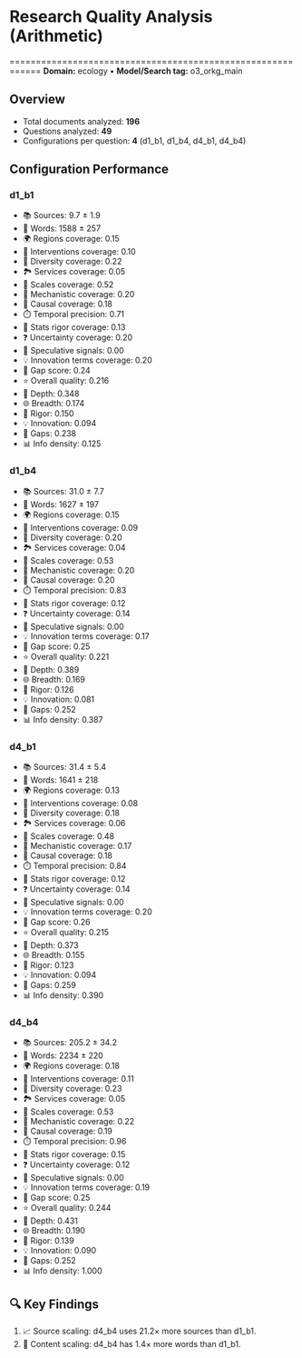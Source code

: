 # Research Quality Analysis (Arithmetic)
============================================================
**Domain:** ecology  •  **Model/Search tag:** o3_orkg_main

## Overview
- Total documents analyzed: **196**
- Questions analyzed: **49**
- Configurations per question: **4** (d1_b1, d1_b4, d4_b1, d4_b4)

## Configuration Performance

### d1_b1
- 📚 Sources: 9.7 ± 1.9
- 📝 Words: 1588 ± 257
- 🌍 Regions coverage: 0.15
- 🧪 Interventions coverage: 0.10
- 🌿 Diversity coverage: 0.22
- 🏞️ Services coverage: 0.05
- 📏 Scales coverage: 0.52
- 🔬 Mechanistic coverage: 0.20
- 🔗 Causal coverage: 0.18
- ⏱️ Temporal precision: 0.71
- 📐 Stats rigor coverage: 0.13
- ❓ Uncertainty coverage: 0.20
- 💭 Speculative signals: 0.00
- 💡 Innovation terms coverage: 0.20
- 🧩 Gap score: 0.24
- ⭐ Overall quality: 0.216
- 🎯 Depth: 0.348
- 🌐 Breadth: 0.174
- 🔬 Rigor: 0.150
- 💡 Innovation: 0.094
- 🧩 Gaps: 0.238
- 📊 Info density: 0.125

### d1_b4
- 📚 Sources: 31.0 ± 7.7
- 📝 Words: 1627 ± 197
- 🌍 Regions coverage: 0.15
- 🧪 Interventions coverage: 0.09
- 🌿 Diversity coverage: 0.20
- 🏞️ Services coverage: 0.04
- 📏 Scales coverage: 0.53
- 🔬 Mechanistic coverage: 0.20
- 🔗 Causal coverage: 0.20
- ⏱️ Temporal precision: 0.83
- 📐 Stats rigor coverage: 0.12
- ❓ Uncertainty coverage: 0.14
- 💭 Speculative signals: 0.00
- 💡 Innovation terms coverage: 0.17
- 🧩 Gap score: 0.25
- ⭐ Overall quality: 0.221
- 🎯 Depth: 0.389
- 🌐 Breadth: 0.169
- 🔬 Rigor: 0.126
- 💡 Innovation: 0.081
- 🧩 Gaps: 0.252
- 📊 Info density: 0.387

### d4_b1
- 📚 Sources: 31.4 ± 5.4
- 📝 Words: 1641 ± 218
- 🌍 Regions coverage: 0.13
- 🧪 Interventions coverage: 0.08
- 🌿 Diversity coverage: 0.18
- 🏞️ Services coverage: 0.06
- 📏 Scales coverage: 0.48
- 🔬 Mechanistic coverage: 0.17
- 🔗 Causal coverage: 0.18
- ⏱️ Temporal precision: 0.84
- 📐 Stats rigor coverage: 0.12
- ❓ Uncertainty coverage: 0.14
- 💭 Speculative signals: 0.00
- 💡 Innovation terms coverage: 0.20
- 🧩 Gap score: 0.26
- ⭐ Overall quality: 0.215
- 🎯 Depth: 0.373
- 🌐 Breadth: 0.155
- 🔬 Rigor: 0.123
- 💡 Innovation: 0.094
- 🧩 Gaps: 0.259
- 📊 Info density: 0.390

### d4_b4
- 📚 Sources: 205.2 ± 34.2
- 📝 Words: 2234 ± 220
- 🌍 Regions coverage: 0.18
- 🧪 Interventions coverage: 0.11
- 🌿 Diversity coverage: 0.23
- 🏞️ Services coverage: 0.05
- 📏 Scales coverage: 0.53
- 🔬 Mechanistic coverage: 0.22
- 🔗 Causal coverage: 0.19
- ⏱️ Temporal precision: 0.96
- 📐 Stats rigor coverage: 0.15
- ❓ Uncertainty coverage: 0.12
- 💭 Speculative signals: 0.00
- 💡 Innovation terms coverage: 0.19
- 🧩 Gap score: 0.25
- ⭐ Overall quality: 0.244
- 🎯 Depth: 0.431
- 🌐 Breadth: 0.190
- 🔬 Rigor: 0.139
- 💡 Innovation: 0.090
- 🧩 Gaps: 0.252
- 📊 Info density: 1.000

## 🔍 Key Findings
1. 📈 Source scaling: d4_b4 uses 21.2× more sources than d1_b1.
2. 📝 Content scaling: d4_b4 has 1.4× more words than d1_b1.